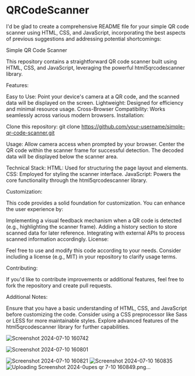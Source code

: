 # QRCodeScanner
I'd be glad to create a comprehensive README file for your simple QR code scanner using HTML, CSS, and JavaScript, incorporating the best aspects of previous suggestions and addressing potential shortcomings:

Simple QR Code Scanner

This repository contains a straightforward QR code scanner built using HTML, CSS, and JavaScript, leveraging the powerful html5qrcodescanner library.

Features:

Easy to Use: Point your device's camera at a QR code, and the scanned data will be displayed on the screen.
Lightweight: Designed for efficiency and minimal resource usage.
Cross-Browser Compatibility: Works seamlessly across various modern browsers.
Installation:

Clone this repository:
git clone https://github.com/your-username/simple-qr-code-scanner.git


Usage:
Allow camera access when prompted by your browser.
Center the QR code within the scanner frame for successful detection.
The decoded data will be displayed below the scanner area.

Technical Stack:
HTML: Used for structuring the page layout and elements.
CSS: Employed for styling the scanner interface.
JavaScript: Powers the core functionality through the html5qrcodescanner library.

Customization:

This code provides a solid foundation for customization. You can enhance the user experience by:

Implementing a visual feedback mechanism when a QR code is detected (e.g., highlighting the scanner frame).
Adding a history section to store scanned data for later reference.
Integrating with external APIs to process scanned information accordingly.
License:

Feel free to use and modify this code according to your needs. Consider including a license (e.g., MIT) in your repository to clarify usage terms.

Contributing:

If you'd like to contribute improvements or additional features, feel free to fork the repository and create pull requests.

Additional Notes:

Ensure that you have a basic understanding of HTML, CSS, and JavaScript before customizing the code.
Consider using a CSS preprocessor like Sass or LESS for more maintainable styles.
Explore advanced features of the html5qrcodescanner library for further capabilities.

![Screenshot 2024-07-10 160742](https://github.com/Paras772/QRCodeScanner/assets/123758267/54b35e33-5c75-4ee2-b545-43c757523e66)

![Screenshot 2024-07-10 160801](https://github.com/Paras772/QRCodeScanner/assets/123758267/17f16465-4fde-426f-999d-ab69463730d8)

![Screenshot 2024-07-10 160821](https://github.com/Paras772/QRCodeScanner/assets/123758267/a6b94cf1-0da3-4eb2-8000-a968e6352d0b)
![Screenshot 2024-07-10 160835](https://github.com/Paras772/QRCodeScanner/assets/123758267/e7822b1c-a53d-4ab4-9afb-9e50eb3fb1cb)
![Uploading Screenshot 2024-0![upes qr ](https://github.com/Paras772/QRCodeScanner/assets/123758267/c7aece56-e74b-40dc-bd54-5cce1bf8dc1d)
7-10 160849.png…]()

